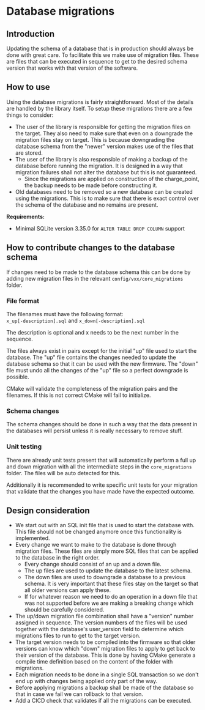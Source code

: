 # Database migrations

## Introduction

Updating the schema of a database that is in production should always be done with great care. To facilitate this we make use of migration files. These are files that can be executed in sequence to get to the desired schema version that works with that version of the software.

## How to use

Using the database migrations is fairly straightforward. Most of the details are handled by the library itself. To setup these migrations there are a few things to consider:

- The user of the library is responsible for getting the migration files on the target. They also need to make sure that even on a downgrade the migration files stay on target. This is because downgrading the database schema from the "newer" version makes use of the files that are stored.
- The user of the library is also responsible of making a backup of the database before running the migration. It is designed in a way that migration failures shall not alter the database but this is not guaranteed.
  - Since the migrations are applied on construction of the charge_point, the backup needs to be made before constructing it.
- Old databases need to be removed so a new database can be created using the migrations. This is to make sure that there is exact control over the schema of the database and no remains are present.

**Requirements:**
- Minimal SQLite version 3.35.0 for `ALTER TABLE DROP COLUMN` support


## How to contribute changes to the database schema

If changes need to be made to the database schema this can be done by adding new migration files in the relevant `config/vxx/core_migrations` folder.

### File format
The filenames must have the following format:  
`x_up[-description].sql` and `x_down[-description].sql`

The description is optional and x needs to be the next number in the sequence.

The files always exist in pairs except for the initial "up" file used to start the database. The "up" file contains the changes needed to update the database schema so that it can be used with the new firmware. The "down" file must undo all the changes of the "up" file so a perfect downgrade is possible.

CMake will validate the completeness of the migration pairs and the filenames. If this is not correct CMake will fail to initialize.

### Schema changes
The schema changes should be done in such a way that the data present in the databases will persist unless it is really necessary to remove stuff.

### Unit testing
There are already unit tests present that will automatically perform a full up and down migration with all the intermediate steps in the `core_migrations` folder. The files will be auto detected for this.

Additionally it is recommended to write specific unit tests for your migration that validate that the changes you have made have the expected outcome.


## Design consideration


- We start out with an SQL init file that is used to start the database with. This file should not be changed anymore once this functionality is implemented.
- Every change we want to make to the database is done through migration files. These files are simply more SQL files that can be applied to the database in the right order.
  - Every change should consist of an up and a down file.
  - The up files are used to update the database to the latest schema.
  - The down files are used to downgrade a database to a previous schema. It is very important that these files stay on the target so that all older versions can apply these.
  - If for whatever reason we need to do an operation in a down file that was not supported before we are making a breaking change which should be carefully considered.
- The up/down migration file combination shall have a "version" number assigned in sequence. The version numbers of the files will be used together with the database's user_version field to determine which migrations files to run to get to the target version.
- The target version needs to be compiled into the firmware so that older versions can know which "down" migration files to apply to get back to their version of the database. This is done by having CMake generate a compile time definition based on the content of the folder with migrations.
- Each migration needs to be done in a single SQL transaction so we don't end up with changes being applied only part of the way.
- Before applying migrations a backup shall be made of the database so that in case we fail we can rollback to that version.
- Add a CICD check that validates if all the migrations can be executed.
